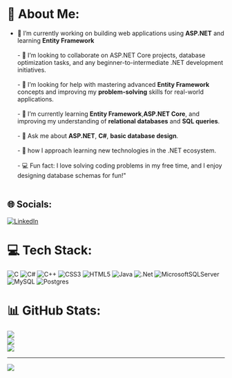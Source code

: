 # 💫 About Me:
- 🔭 I’m currently working on building web applications using **ASP.NET** and learning **Entity Framework** <br><br>- 👯  I’m looking to collaborate on ASP.NET Core projects, database optimization tasks, and any beginner-to-intermediate .NET development initiatives.<br><br>- 🤔  I’m looking for help with mastering advanced **Entity Framework** concepts and improving my **problem-solving** skills for real-world applications.<br><br>- 🎫  I’m currently learning **Entity Framework**,**ASP.NET Core**, and improving my understanding of **relational databases** and **SQL queries**.<br><br>- 💬  Ask me about **ASP.NET**, **C#**, **basic database design**.<br><br>- 🎯  how I approach learning new technologies in the .NET ecosystem.<br><br>- 💻 Fun fact: I love solving coding problems in my free time, and I enjoy designing database schemas for fun!"<br><br>


## 🌐 Socials:
[![LinkedIn](https://img.shields.io/badge/LinkedIn-%230077B5.svg?logo=linkedin&logoColor=white)](https://linkedin.com/in/rokibul-hassan-remon) 

# 💻 Tech Stack:
![C](https://img.shields.io/badge/c-%2300599C.svg?style=for-the-badge&logo=c&logoColor=white) ![C#](https://img.shields.io/badge/c%23-%23239120.svg?style=for-the-badge&logo=csharp&logoColor=white) ![C++](https://img.shields.io/badge/c++-%2300599C.svg?style=for-the-badge&logo=c%2B%2B&logoColor=white) ![CSS3](https://img.shields.io/badge/css3-%231572B6.svg?style=for-the-badge&logo=css3&logoColor=white) ![HTML5](https://img.shields.io/badge/html5-%23E34F26.svg?style=for-the-badge&logo=html5&logoColor=white) ![Java](https://img.shields.io/badge/java-%23ED8B00.svg?style=for-the-badge&logo=openjdk&logoColor=white) ![.Net](https://img.shields.io/badge/.NET-5C2D91?style=for-the-badge&logo=.net&logoColor=white) ![MicrosoftSQLServer](https://img.shields.io/badge/Microsoft%20SQL%20Server-CC2927?style=for-the-badge&logo=microsoft%20sql%20server&logoColor=white) ![MySQL](https://img.shields.io/badge/mysql-4479A1.svg?style=for-the-badge&logo=mysql&logoColor=white) ![Postgres](https://img.shields.io/badge/postgres-%23316192.svg?style=for-the-badge&logo=postgresql&logoColor=white)
# 📊 GitHub Stats:
![](https://github-readme-stats.vercel.app/api?username=Rokibul-Hassan-Remon&theme=neon&hide_border=false&include_all_commits=false&count_private=false)<br/>
![](https://github-readme-streak-stats.herokuapp.com/?user=Rokibul-Hassan-Remon&theme=neon&hide_border=false)<br/>
![](https://github-readme-stats.vercel.app/api/top-langs/?username=Rokibul-Hassan-Remon&theme=neon&hide_border=false&include_all_commits=false&count_private=false&layout=compact)

---
[![](https://visitcount.itsvg.in/api?id=Rokibul-Hassan-Remon&icon=0&color=0)](https://visitcount.itsvg.in)

<!-- Proudly created with GPRM ( https://gprm.itsvg.in ) -->

